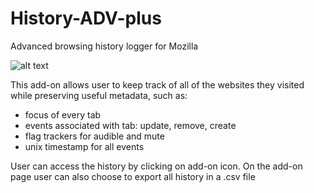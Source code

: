 # History-ADV-plus
Advanced browsing history logger for Mozilla 

![alt text](https://addons.cdn.mozilla.net/user-media/previews/full/230/230030.png?modified=1577409130)

This add-on allows user to keep track of all of the websites they visited while preserving useful metadata, such as:
- focus of every tab
- events associated with tab: update, remove, create
- flag trackers for audible and mute
- unix timestamp for all events

User can access the history by clicking on add-on icon. On the add-on page user can also choose to export all history in a .csv file
